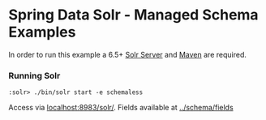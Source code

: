 # Spring Data Solr - Managed Schema Examples

In order to run this example a 6.5+ [Solr Server](http://lucene.apache.org/solr/downloads.html) and [Maven](http://maven.apache.org/download.cgi) are required.

### Running Solr
```emacs
:solr> ./bin/solr start -e schemaless
```

Access via [localhost:8983/solr/](http://localhost:8983/solr/#/gettingstarted).
Fields available at [../schema/fields](http://localhost:8983/solr/gettingstarted/schema/fields)